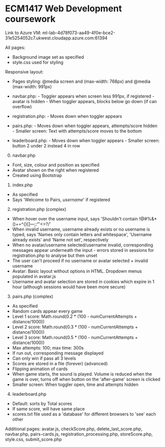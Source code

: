 # ECM1417 Web Development coursework

Link to Azure VM: ml-lab-4d78f073-aa49-4f0e-bce2-31e5254052c7.ukwest.cloudapp.azure.com:61394

All pages: 
- Background image set as specified
- style.css used for styling

Responsive layout:
- Pages styling: @media screen and (max-width: 768px) and @media (max-width: 991px)
- navbar.php: - Toggler appears when screen less 991px, if registered - avatar is hidden
              - When toggler appears, blocks below go down (if can overflow)

- registration.php: - Moves down when toggler appears
- pairs.php: - Moves down when toggler appears, attempts/score hidden
             - Smaller screen: Text with attempts/score moves to the bottom

- leaderboard.php: - Moves down when toggler appears
                   - Smaller screen: button 2 under 2 instead 4 in row 

0. navbar.php
- Font, size, colour and position as specified
- Avatar shown on the right when registered
- Created using Bootstrap


1. index.php
- As specified
- Says 'Welcome to Pairs, *username*' if registered

2. registration.php (complex)
- When hover over the username input, says 'Shouldn't contain !@#%&*()+=^{}[]—;:“'<>?/'
- When invalid username, username already exists or no username is typed, says 'Names only contain letters and whitespace', 'Username already exists' and 'Name not set', respectively
- When no avatar/username selected/username invalid, corresponding messages appear underneath the input - errors  stored in sessions for registration.php to analyse but then unset 
- The user can't proceed if no username or avatar selected + invalid username
- Avatar: Basic layout without options in HTML. Dropdown menus populated in avatar.js 
- Username and avatar selection are stored in cookies which expire in 1 hour (although sessions would have been more secure)

3. pairs.php (complex)
- As specified
- Random cards appear every game
- Level 1 score: Math.round(0.2 * (100 - numCurrentAttempts + distance/1000))
- Level 2 score: Math.round(0.3 * (100 - numCurrentAttempts + distance/1000))
- Level 3 score: Math.round(0.5 * (100 - numCurrentAttempts + distance/1000))
- Max attempts: 100; max time: 300s
- If run out, corresponding message displayed
- Can only win if pass all 3 levels
- Scores are stored in a file (forever)
(advanced)
- Flipping animation of cards
- When game starts, the sound is played. Volume is reduced when the game is over, turns off when button on the 'after-game' screen is clicked
- Smaller screen: When toggler open, time and attempts hidden

4. leaderboard.php
- Default: sorts by Total scores
- If same score, will have same place
- scores.txt file used as a 'database' for different browsers to 'see' each other

Additional pages: avatar.js, checkScore.php, delete_last_score.php, navbar.php, pairs-cards.js, registration_processing.php, storeScore.php, style.css, submit_score.php
